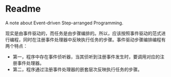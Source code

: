 # Readme
A note about Event-driven Step-arranged Programming.

现实是由事件驱动的，而任务是由步骤编排的。所以，应该按照事件驱动的范式进行编程，同时在注册事件处理器中反映执行任务的步骤。事件驱动步骤编排编程有两个特点：
- 第一，程序中存在事件侦听器，当其侦听到注册事件发生时，要调用对应的注册事件处理器。
- 第二，程序通过注册事件处理器的嵌套层次反映执行任务的步骤。
